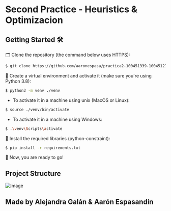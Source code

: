 # Second Practice - Heuristics & Optimizacion

## Getting Started 🛠
🗂 Clone the repository (the command below uses HTTPS):
```sh
$ git clone https://github.com/aaronespasa/practica2-100451339-100451273.git
```

🌲 Create a virtual environment and activate it (make sure you're using Python 3.8):
```sh
$ python3 -m venv ./venv
```
- To activate it in a machine using unix (MacOS or Linux):
```sh
$ source ./venv/bin/activate
```

- To activate it in a machine using Windows:
```sh
$ .\venv\Scripts\activate
```

📄 Install the required libraries (python-constraint):
```sh
$ pip install -r requirements.txt
```

🎉 Now, you are ready to go!

## Project Structure
![image](https://user-images.githubusercontent.com/39239895/201787659-6477026b-7516-4d87-b262-5110462d67fc.png)

## Made by Alejandra Galán & Aarón Espasandín

